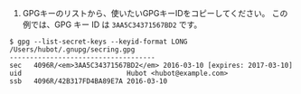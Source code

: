 1. GPGキーのリストから、使いたいGPGキーIDをコピーしてください。 この例では、GPG キー ID は `3AA5C34371567BD2` です。
  ```shell
  $ gpg --list-secret-keys --keyid-format LONG
  /Users/hubot/.gnupg/secring.gpg
  ------------------------------------
  sec   4096R/<em>3AA5C34371567BD2</em> 2016-03-10 [expires: 2017-03-10]
  uid                          Hubot <hubot@example.com>
  ssb   4096R/42B317FD4BA89E7A 2016-03-10
  ```
